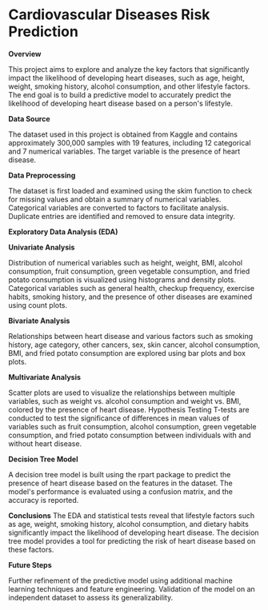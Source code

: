 # Cardiovascular Diseases Risk Prediction

**Overview**

This project aims to explore and analyze the key factors that significantly impact the likelihood of developing heart diseases, such as age, height, weight, smoking history, alcohol consumption, and other lifestyle factors. The end goal is to build a predictive model to accurately predict the likelihood of developing heart disease based on a person's lifestyle.

**Data Source**

The dataset used in this project is obtained from Kaggle and contains approximately 300,000 samples with 19 features, including 12 categorical and 7 numerical variables. The target variable is the presence of heart disease.

**Data Preprocessing**

The dataset is first loaded and examined using the skim function to check for missing values and obtain a summary of numerical variables.
Categorical variables are converted to factors to facilitate analysis.
Duplicate entries are identified and removed to ensure data integrity.

**Exploratory Data Analysis (EDA)**

**Univariate Analysis**

Distribution of numerical variables such as height, weight, BMI, alcohol consumption, fruit consumption, green vegetable consumption, and fried potato consumption is visualized using histograms and density plots.
Categorical variables such as general health, checkup frequency, exercise habits, smoking history, and the presence of other diseases are examined using count plots.

**Bivariate Analysis**

Relationships between heart disease and various factors such as smoking history, age category, other cancers, sex, skin cancer, alcohol consumption, BMI, and fried potato consumption are explored using bar plots and box plots.

**Multivariate Analysis**

Scatter plots are used to visualize the relationships between multiple variables, such as weight vs. alcohol consumption and weight vs. BMI, colored by the presence of heart disease.
Hypothesis Testing
T-tests are conducted to test the significance of differences in mean values of variables such as fruit consumption, alcohol consumption, green vegetable consumption, and fried potato consumption between individuals with and without heart disease.

**Decision Tree Model**

A decision tree model is built using the rpart package to predict the presence of heart disease based on the features in the dataset.
The model's performance is evaluated using a confusion matrix, and the accuracy is reported.

**Conclusions**
The EDA and statistical tests reveal that lifestyle factors such as age, weight, smoking history, alcohol consumption, and dietary habits significantly impact the likelihood of developing heart disease.
The decision tree model provides a tool for predicting the risk of heart disease based on these factors.

**Future Steps**

Further refinement of the predictive model using additional machine learning techniques and feature engineering.
Validation of the model on an independent dataset to assess its generalizability.
